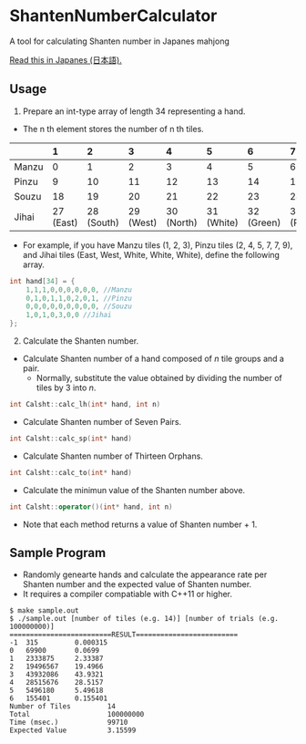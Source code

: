 # ShantenNumberCalculator
A tool for calculating Shanten number in Japanes mahjong

[Read this in Japanes (日本語).](README.ja.md)

## Usage
1. Prepare an int-type array of length 34 representing a hand.
- The n th element stores the number of n th tiles.

||1|2|3|4|5|6|7|8|9|
|:--|:--|:--|:--|:--|:--|:--|:--|:--|:--|
|Manzu|0|1|2|3|4|5|6|7|8|
|Pinzu|9|10|11|12|13|14|15|16|17|
|Souzu|18|19|20|21|22|23|24|25|26|
|Jihai|27 (East)|28 (South)|29 (West)|30 (North)|31 (White)|32 (Green)|33 (Red)|||

- For example, if you have Manzu tiles (1, 2, 3), Pinzu tiles (2, 4, 5, 7, 7, 9), and Jihai tiles (East, West, White, White, White), define the following array.

~~~cpp
int hand[34] = {
    1,1,1,0,0,0,0,0,0, //Manzu
    0,1,0,1,1,0,2,0,1, //Pinzu
    0,0,0,0,0,0,0,0,0, //Souzu
    1,0,1,0,3,0,0 //Jihai
};
~~~

2. Calculate the Shanten number.
- Calculate Shanten number of a hand composed of _n_ tile groups and a pair.
    - Normally, substitute the value obtained by dividing the number of tiles by 3 into _n_.
~~~cpp
int Calsht::calc_lh(int* hand, int n)
~~~
- Calculate Shanten number of Seven Pairs.
~~~cpp
int Calsht::calc_sp(int* hand)
~~~
- Calculate Shanten number of Thirteen Orphans.
~~~cpp
int Calsht::calc_to(int* hand)
~~~
- Calculate the minimun value of the Shanten number above.
~~~cpp
int Calsht::operator()(int* hand, int n)
~~~
- Note that each method returns a value of Shanten number + 1.

## Sample Program
- Randomly genearte hands and calculate the appearance rate per Shanten number and the expected value of Shanten number.
- It requires a compiler compatiable with C++11 or higher. 

~~~shell
$ make sample.out
$ ./sample.out [number of tiles (e.g. 14)] [number of trials (e.g. 100000000)]
=========================RESULT=========================
-1  315         0.000315
0   69900       0.0699
1   2333875     2.33387
2   19496567    19.4966
3   43932086    43.9321
4   28515676    28.5157
5   5496180     5.49618
6   155401      0.155401
Number of Tiles         14
Total                   100000000
Time (msec.)            99710
Expected Value          3.15599
~~~
